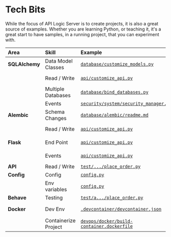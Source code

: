 &nbsp;&nbsp;&nbsp;

# Tech Bits

While the focus of API Logic Server is to create projects, it is also a great source of examples.  Whether you are learning Python, or teaching it, it's a great start to have samples, in a running project, that you can experiment with.

| Area | Skill | Example    | Notes   |
|:---- |:------|:-----------|:--------|
| __SQLAlchemy__ | Data Model Classes | [```database/customize_models.py```](database/customize_models.py) |   |
|  | Read / Write | [```api/customize_api.py```](api/customize_api.py) | see `def order():`  |
|  | Multiple Databases | [```database/bind_databases.py```](database/bind_databases.py) |    |
|  | Events | [```security/system/security_manager.py```](security/system/security_manager.py) |    |
| __Alembic__ | Schema Changes | [```database/alembic/readme.md```](database/alembic/readme.md) |   |
|  | Read / Write | [```api/customize_api.py```](api/customize_api.py) | see `def order():`  |
| __Flask__ | End Point | [```api/customize_api.py```](api/customize_api.py) |  see `def order():` |
|  | Events | [```api/customize_api.py```](api_logic_server_run.py) |  see `flask_events` |
| __API__ | Read / Write | [```test/.../place_order.py```](test/api_logic_server_behave/features/steps/place_order.py) |   |
| __Config__ | Config | [```config.py```](config.py) |   |
|  | Env variables | [```config.py```](config.py) | os.getenv(...)  |
| __Behave__ | Testing | [```test/a.../place_order.py```](test/api_logic_server_behave/features/steps/place_order.py) |   |
| __Docker__ | Dev Env | [```.devcontainer/devcontainer.json```](.devcontainer/devcontainer.json) | See also "dockerFile":... |
|  | Containerize Project | [```devops/docker/build-container.dockerfile```](devops/docker/build-container.dockerfile) |  |